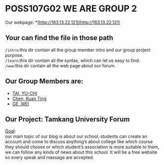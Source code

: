 # POSS107G02 WE ARE GROUP 2
Our webpage: *[http://163.13.22.121](http://163.13.22.121)
## Your can find the file in those path
`/intro`:this dir contain all the group member intro and our group project purpose.<br>
`/learn`:this dir contain all the syntax, which can let us easy to find.<br> 
`/www`:this dir contain all the web page about our forum.<br>
## Our Group Members are:
* [TAI, YU-CHI](/intro/yuchi.md)
* [Chen, Kuan Ting](/intro/KuanTing.md)
* [GE, WEI](/intro/wei.md)
## Our Project: Tamkang University Forum
[Goal](/intro/ProjectGoal.md):<br>
  our main topic of our blog is about our school, students can create an account and come to discuss anything’s about college like which course they should choose or which student’s association is more suitable to them, we can follow any kinds of news about this school. It will be a free website so every speak and massage are accepted.
